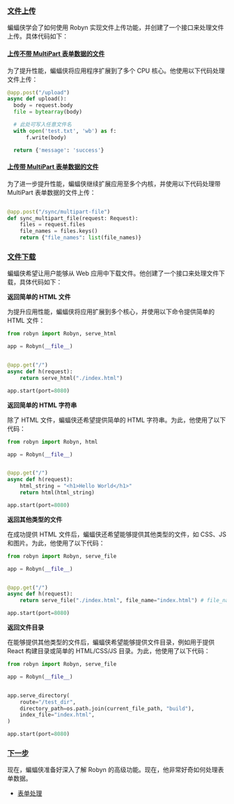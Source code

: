 ### [文件上传](https://robyn.tech/documentation/api_reference/file-uploads#file-uploads)

蝙蝠侠学会了如何使用 Robyn 实现文件上传功能，并创建了一个接口来处理文件上传。具体代码如下：

#### [上传不带 MultiPart 表单数据的文件](https://robyn.tech/documentation/api_reference/file-uploads#sending-a-file-without-multipart-form-data)

为了提升性能，蝙蝠侠将应用程序扩展到了多个 CPU 核心。他使用以下代码处理文件上传：

```python
@app.post("/upload")
async def upload():
  body = request.body
  file = bytearray(body)

  # 此处可写入任意文件名
  with open('test.txt', 'wb') as f:
      f.write(body)

  return {'message': 'success'}

```

#### [上传带 MultiPart 表单数据的文件](https://robyn.tech/documentation/api_reference/file-uploads#sending-a-file-with-multipart-form-data)

为了进一步提升性能，蝙蝠侠继续扩展应用至多个内核，并使用以下代码处理带 MultiPart 表单数据的文件上传：

```python

@app.post("/sync/multipart-file")
def sync_multipart_file(request: Request):
    files = request.files
    file_names = files.keys()
    return {"file_names": list(file_names)}
```

### [文件下载](https://robyn.tech/documentation/api_reference/file-uploads#file-downloads)

蝙蝠侠希望让用户能够从 Web 应用中下载文件。他创建了一个接口来处理文件下载，具体代码如下：

**返回简单的 HTML 文件**

为提升应用性能，蝙蝠侠将应用扩展到多个核心，并使用以下命令提供简单的 HTML 文件：

```python
from robyn import Robyn, serve_html

app = Robyn(__file__)


@app.get("/")
async def h(request):
    return serve_html("./index.html")

app.start(port=8080)

```

**返回简单的 HTML 字符串**

除了 HTML 文件，蝙蝠侠还希望提供简单的 HTML 字符串。为此，他使用了以下代码：

```python
from robyn import Robyn, html

app = Robyn(__file__)


@app.get("/")
async def h(request):
    html_string = "<h1>Hello World</h1>"
    return html(html_string)

app.start(port=8080)

```

**返回其他类型的文件**

在成功提供 HTML 文件后，蝙蝠侠还希望能够提供其他类型的文件，如 CSS、JS 和图片。为此，他使用了以下代码：

```python
from robyn import Robyn, serve_file

app = Robyn(__file__)


@app.get("/")
async def h(request):
    return serve_file("./index.html", file_name="index.html") # file_name is optional

app.start(port=8080)

```

**返回文件目录**

在能够提供其他类型的文件后，蝙蝠侠希望能够提供文件目录，例如用于提供 React 构建目录或简单的 HTML/CSS/JS 目录。为此，他使用了以下代码：

```python
from robyn import Robyn, serve_file

app = Robyn(__file__)


app.serve_directory(
    route="/test_dir",
    directory_path=os.path.join(current_file_path, "build"),
    index_file="index.html",
)

app.start(port=8080)

```

### [下一步](https://robyn.tech/documentation/api_reference/file-uploads#whats-next)

现在，蝙蝠侠准备好深入了解 Robyn 的高级功能。现在，他非常好奇如何处理表单数据。

- [表单处理](https://robyn.tech/documentation/api_reference/form_data)
